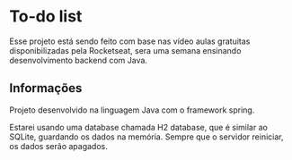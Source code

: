 # To-do list
Esse projeto está sendo feito com base nas vídeo aulas gratuitas disponibilizadas pela Rocketseat, sera uma semana ensinando desenvolvimento backend com Java. 

## Informações
Projeto desenvolvido na linguagem Java com o framework spring.

Estarei usando uma database chamada H2 database, que é similar ao SQLite, guardando os dados na memória. Sempre que o servidor reiniciar, os dados serão apagados.
